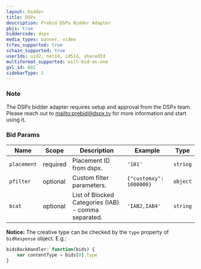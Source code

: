 ```yaml
---
layout: bidder
title: DSPx
description: Prebid DSPx Bidder Adapter
pbjs: true
biddercode: dspx
media_types: banner, video 
tcfeu_supported: true
schain_supported: true
userIds: uid2, netId, id5Id, sharedId
multiformat_supported: will-bid-on-one
gvl_id: 602
sidebarType: 1
---
```


### Note

The DSPx bidder adapter requires setup and approval from the DSPx team. Please reach out to [mailto:prebid@dspx.tv](prebid@dspx.tv) for more information and start using it.

### Bid Params



| Name          | Scope    | Description                                                                | Example                | Type            |
|---------------|----------|----------------------------------------------------------------------------|------------------------|-----------------|
| `placement`   | required | Placement ID from dspx.                                                    | `'101'`                  | `string`        |
| `pfilter`     | optional | Custom filter parameters.                            | `{"customxy": 1000000}`| `object`        |
| `bcat`        | optional | List of  Blocked Categories (IAB) - comma separated.                       | `'IAB2,IAB4'`            | `string`        |

**Notice:** The creative type can be checked by the `type` property of `bidResponse` object. E.g.:

```js
bidsBackHandler: function(bids) {
    var contentType = bids[0].type
}
```
